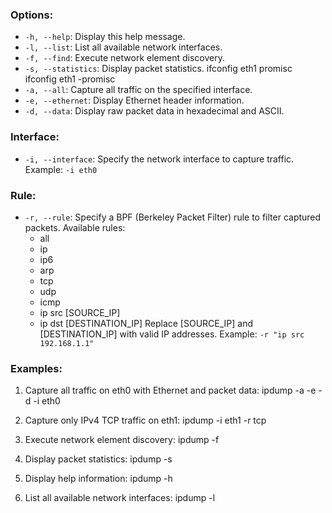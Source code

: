 ### Options:

- `-h, --help`: Display this help message.
- `-l, --list`: List all available network interfaces.
- `-f, --find`: Execute network element discovery.
- `-s, --statistics`: Display packet statistics.
      ifconfig eth1 promisc
      ifconfig eth1 -promisc
- `-a, --all`: Capture all traffic on the specified interface.
- `-e, --ethernet`: Display Ethernet header information.
- `-d, --data`: Display raw packet data in hexadecimal and ASCII.

### Interface:

- `-i, --interface`: Specify the network interface to capture traffic.
  Example: `-i eth0`

### Rule:

- `-r, --rule`: Specify a BPF (Berkeley Packet Filter) rule to filter captured packets.
  Available rules:
  - all
  - ip
  - ip6
  - arp
  - tcp
  - udp
  - icmp
  - ip src [SOURCE_IP]
  - ip dst [DESTINATION_IP]
    Replace [SOURCE_IP] and [DESTINATION_IP] with valid IP addresses.
    Example: `-r "ip src 192.168.1.1"`

### Examples:

1. Capture all traffic on eth0 with Ethernet and packet data:
   ipdump -a -e -d -i eth0

2. Capture only IPv4 TCP traffic on eth1:
   ipdump -i eth1 -r tcp

3. Execute network element discovery:
   ipdump -f

4. Display packet statistics:
   ipdump -s


5. Display help information:
   ipdump -h

6. List all available network interfaces:
   ipdump -l